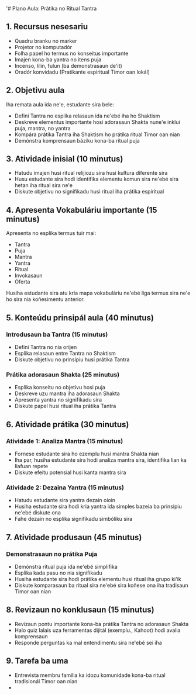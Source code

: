 '# Plano Aula: Prátika no Ritual Tantra

## 1. Recursus nesesariu

- Quadru branku no marker
- Projetor no komputadór
- Folha papel ho termus no konseitus importante
- Imajen kona-ba yantra no itens puja
- Incenso, lilin, fulun (ba demonstrasaun de'it)
- Oradór konvidadu (Pratikante espiritual Timor oan lokál)

## 2. Objetivu aula

Iha remata aula ida ne'e, estudante sira bele:
- Defini Tantra no esplika relasaun ida ne'ebé iha ho Shaktism
- Deskreve elementus importante hosi adorasaun Shakta nune'e inklui puja, mantra, no yantra
- Kompára prátika Tantra iha Shaktism ho prátika ritual Timor oan nian
- Demónstra komprensaun báziku kona-ba ritual puja

## 3. Atividade inisial (10 minutus)

- Hatudu imajen husi ritual relijiozu sira husi kultura diferente sira
- Husu estudante sira hodi identifika elementu komun sira ne'ebé sira hetan iha ritual sira ne'e
- Diskute objetivu no signifikadu husi ritual iha prátika espiritual

## 4. Apresenta Vokabuláriu importante (15 minutus)

Apresenta no esplika termus tuir mai:
- Tantra
- Puja
- Mantra
- Yantra
- Ritual
- Invokasaun
- Oferta

Husiha estudante sira atu kria mapa vokabuláriu ne'ebé liga termus sira ne'e ho sira nia koñesimentu anterior.

## 5. Konteúdu prinsipál aula (40 minutus)

### Introdusaun ba Tantra (15 minutus)
- Defini Tantra no nia orijen
- Esplika relasaun entre Tantra no Shaktism
- Diskute objetivu no prinsipiu husi prátika Tantra

### Prátika adorasaun Shakta (25 minutus)
- Esplika konseitu no objetivu hosi puja
- Deskreve uzu mantra iha adorasaun Shakta
- Apresenta yantra no signifikadu sira
- Diskute papel husi ritual iha prátika Tantra

## 6. Atividade prátika (30 minutus)

### Atividade 1: Analiza Mantra (15 minutus)
- Fornese estudante sira ho ezemplu husi mantra Shakta nian
- Iha par, husiha estudante sira hodi analiza mantra sira, identifika lian ka liafuan repete
- Diskute efeitu potensial husi kanta mantra sira

### Atividade 2: Dezaina Yantra (15 minutus)
- Hatudu estudante sira yantra dezain oioin
- Husiha estudante sira hodi kria yantra ida simples bazeia ba prinsipiu ne'ebé diskute ona
- Fahe dezain no esplika signifikadu simbóliku sira

## 7. Atividade produsaun (45 minutus)

### Demonstrasaun no prátika Puja
- Demónstra ritual puja ida ne'ebé simplifika
- Esplika kada pasu no nia signifikadu
- Husiha estudante sira hodi prátika elementu husi ritual iha grupo ki'ik
- Diskute komparasaun ba ritual sira ne'ebé sira koñese ona iha tradisaun Timor oan nian

## 8. Revizaun no konklusaun (15 minutus)

- Revizaun pontu importante kona-ba prátika Tantra no adorasaun Shakta
- Halo quiz lalais uza ferramentas dijitál (exemplu., Kahoot) hodi avalia komprensaun
- Responde perguntas ka mal entendimentu sira ne'ebé sei iha

## 9. Tarefa ba uma

- Entrevista membru família ka idozu komunidade kona-ba ritual tradisionál Timor oan nian
-